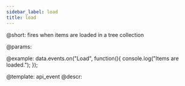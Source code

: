 ```yaml
---
sidebar_label: load
title: load
---          
```


@short: fires when items are loaded in a tree collection
	
@params:



@example:
data.events.on("Load", function(){
	console.log("Items are loaded.");
});


@template:	api_event
@descr:





	
